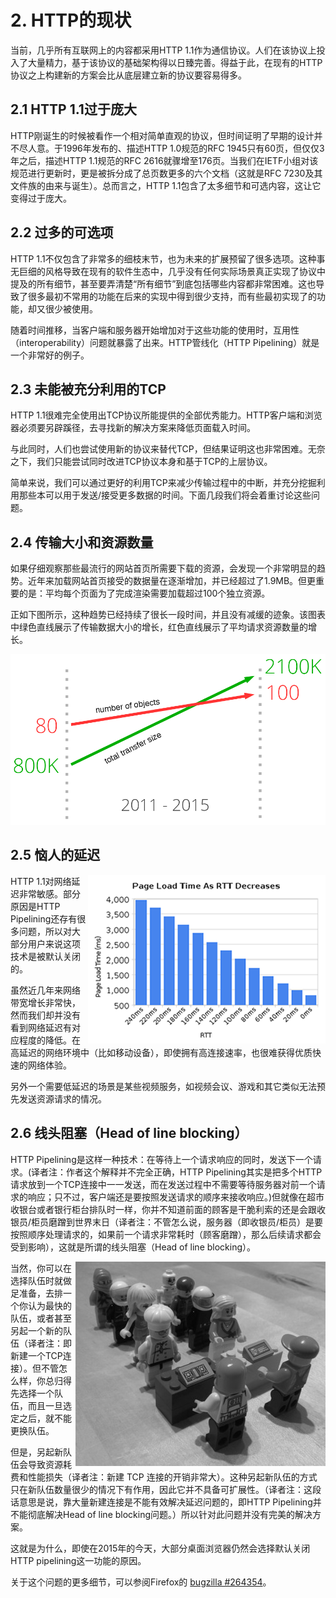 # 2. HTTP的现状

当前，几乎所有互联网上的内容都采用HTTP 1.1作为通信协议。人们在该协议上投入了大量精力，基于该协议的基础架构得以日臻完善。<!--前面这句话需要review一下-->得益于此，在现有的HTTP协议之上构建新的方案会比从底层建立新的协议要容易得多。

## 2.1 HTTP 1.1过于庞大

HTTP刚诞生的时候被看作一个相对简单直观的协议，但时间证明了早期的设计并不尽人意。于1996年发布的、描述HTTP 1.0规范的RFC 1945只有60页，但仅仅3年之后，描述HTTP 1.1规范的RFC 2616就骤增至176页。当我们在IETF小组对该规范进行更新时，更是被拆分成了总页数更多的六个文档（这就是RFC 7230及其文件族的由来与诞生）。总而言之，HTTP 1.1包含了太多细节和可选内容，这让它变得过于庞大。

## 2.2 过多的可选项

HTTP 1.1不仅包含了非常多的细枝末节，也为未来的扩展预留了很多选项。这种事无巨细的风格导致在现有的软件生态中，几乎没有任何实际场景真正实现了协议中提及的所有细节<!--这句你们不觉得读着绕口吗？-->，甚至要弄清楚“所有细节”到底包括哪些内容都非常困难。这也导致了很多最初不常用的功能在后来的实现中得到很少支持，而有些最初实现了的功能，却又很少被使用。

随着时间推移，当客户端和服务器开始增加对于这些功能的使用时，互用性（interoperability）问题就暴露了出来。HTTP管线化（HTTP Pipelining）就是一个非常好的例子。

## 2.3 未能被充分利用的TCP

HTTP 1.1很难完全使用出TCP协议所能提供的全部优秀能力。HTTP客户端和浏览器必须要另辟蹊径，去寻找新的解决方案来降低页面载入时间。

与此同时，人们也尝试使用新的协议来替代TCP，但结果证明这也非常困难。无奈之下，我们只能尝试同时改进TCP协议本身和基于TCP的上层协议。

简单来说，我们可以通过更好的利用TCP来减少传输过程中的中断，并充分挖掘利用那些本可以用于发送/接受更多数据的时间。下面几段我们将会着重讨论这些问题。<!--这里的shortcomings该怎么翻译？ -->

## 2.4 传输大小和资源数量

如果仔细观察那些最流行的网站首页所需要下载的资源，会发现一个非常明显的趋势。近年来加载网站首页接受的数据量在逐渐增加，并已经超过了1.9MB。但更重要的是：平均每个页面为了完成渲染需要加载超过100个独立资源。

正如下图所示，这种趋势已经持续了很长一段时间，并且没有减缓的迹象。该图表中绿色直线展示了传输数据大小的增长，红色直线展示了平均请求资源数量的增长。

![transfer size growth](https://raw.githubusercontent.com/bagder/http2-explained/master/images/transfer-size-growth.png)

## 2.5 恼人的延迟

<img style="float: right;" src="https://raw.githubusercontent.com/bagder/http2-explained/master/images/page-load-time-rtt-decreases.png" />

HTTP 1.1对网络延迟非常敏感。部分原因是HTTP Pipelining还存有很多问题，所以对大部分用户来说这项技术是被默认关闭的。

虽然近几年来网络带宽增长非常快，然而我们却并没有看到网络延迟有对应程度的降低。在高延迟的网络环境中（比如移动设备），即使拥有高连接速率，也很难获得优质快速的网络体验。

另外一个需要低延迟的场景是某些视频服务，如视频会议、游戏和其它类似无法预先发送资源请求的情况。<!-- yolo2013: 最后一句和原文有些差异，但是我认为这样翻译更易于理解。 -->

## 2.6 线头阻塞（Head of line blocking）<!-- review by Linghao Li -->

HTTP Pipelining是这样一种技术：在等待上一个请求响应的同时，发送下一个请求。(译者注：作者这个解释并不完全正确，HTTP Pipelining其实是把多个HTTP请求放到一个TCP连接中一一发送，而在发送过程中不需要等待服务器对前一个请求的响应；只不过，客户端还是要按照发送请求的顺序来接收响应。)但就像在超市收银台或者银行柜台排队时一样，你并不知道前面的顾客是干脆利索的还是会跟收银员/柜员磨蹭到世界末日（译者注：不管怎么说，服务器（即收银员/柜员）是要按照顺序处理请求的，如果前一个请求非常耗时（顾客磨蹭），那么后续请求都会受到影响），这就是所谓的线头阻塞（Head of line blocking）。

<img style="float: right;" src="https://raw.githubusercontent.com/bagder/http2-explained/master/images/head-of-line-blocking.jpg" />

当然，你可以在选择队伍时就做足准备，去排一个你认为最快的队伍，或者甚至另起一个新的队伍（译者注：即新建一个TCP连接）。但不管怎么样，你总归得先选择一个队伍，而且一旦选定之后，就不能更换队伍。

但是，另起新队伍会导致资源耗费和性能损失（译者注：新建 TCP 连接的开销非常大）。这种另起新队伍的方式只在新队伍数量很少的情况下有作用，因此它并不具备可扩展性。（译者注：这段话意思是说，靠大量新建连接是不能有效解决延迟问题的，即HTTP Pipelining并不能彻底解决Head of line blocking问题。）所以针对此问题并没有完美的解决方案。

这就是为什么，即使在2015年的今天，大部分桌面浏览器仍然会选择默认关闭HTTP pipelining这一功能的原因。

关于这个问题的更多细节，可以参阅Firefox的 [bugzilla #264354](https://bugzilla.mozilla.org/show_bug.cgi?id=264354)。

<!-- Review备注：2.6需要深度review，其余地方没有太大问题。 -->

